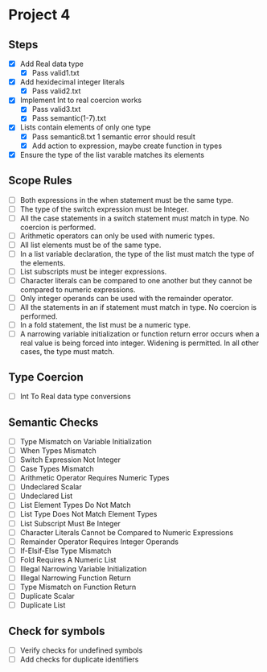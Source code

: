 # Project 4

## Steps 

- [x] Add Real data type
    - [x] Pass valid1.txt
- [x] Add hexidecimal integer literals
    - [x] Pass valid2.txt
- [x] Implement Int to real coercion works
    - [x] Pass valid3.txt
    - [x] Pass semantic(1-7).txt
- [x] Lists contain elements of only one type
    - [x] Pass semantic8.txt 1 semantic error should result
    - [x] Add action to expression, maybe create function in types
- [x] Ensure the type of the list varable matches its elements

## Scope Rules

- [ ] Both expressions in the when statement must be the same type.
- [ ] The type of the switch expression must be Integer.
- [ ] All the case statements in a switch statement must match in type. No coercion is performed.
- [ ] Arithmetic operators can only be used with numeric types.
- [ ] All list elements must be of the same type.
- [ ] In a list variable declaration, the type of the list must match the type of the elements.
- [ ] List subscripts must be integer expressions.
- [ ] Character literals can be compared to one another but they cannot be compared to numeric expressions.
- [ ] Only integer operands can be used with the remainder operator.
- [ ] All the statements in an if statement must match in type. No coercion is performed.
- [ ] In a fold statement, the list must be a numeric type.
- [ ] A narrowing variable initialization or function return error occurs when a real value is being forced into integer. Widening is permitted. In all other cases, the type must match.

## Type Coercion

- [ ] Int To Real data type conversions

## Semantic Checks

- [ ] Type Mismatch on Variable Initialization
- [ ] When Types Mismatch
- [ ] Switch Expression Not Integer
- [ ] Case Types Mismatch
- [ ] Arithmetic Operator Requires Numeric Types
- [ ] Undeclared Scalar
- [ ] Undeclared List
- [ ] List Element Types Do Not Match
- [ ] List Type Does Not Match Element Types
- [ ] List Subscript Must Be Integer
- [ ] Character Literals Cannot be Compared to Numeric Expressions
- [ ] Remainder Operator Requires Integer Operands
- [ ] If-Elsif-Else Type Mismatch
- [ ] Fold Requires A Numeric List
- [ ] Illegal Narrowing Variable Initialization
- [ ] Illegal Narrowing Function Return
- [ ] Type Mismatch on Function Return
- [ ] Duplicate Scalar
- [ ] Duplicate List

## Check for symbols 

- [ ] Verify checks for undefined symbols
- [ ] Add checks for duplicate identifiers